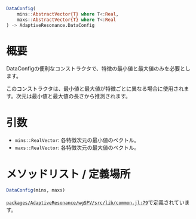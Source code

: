 ```julia
DataConfig(
    mins::AbstractVector{T} where T<:Real,
    maxs::AbstractVector{T} where T<:Real
) -> AdaptiveResonance.DataConfig

```

# 概要

DataConfigの便利なコンストラクタで、特徴の最小値と最大値のみを必要とします。

このコンストラクタは、最小値と最大値が特徴ごとに異なる場合に使用されます。次元は最小値と最大値の長さから推測されます。

# 引数

  * `mins::RealVector`: 各特徴次元の最小値のベクトル。
  * `maxs::RealVector`: 各特徴次元の最大値のベクトル。

# メソッドリスト / 定義場所

```julia
DataConfig(mins, maxs)
```

[`packages/AdaptiveResonance/wgSPV/src/lib/common.jl:79`](file:///home/terasaki/.julia/packages/AdaptiveResonance/wgSPV/src/lib/common.jl)で定義されています。
